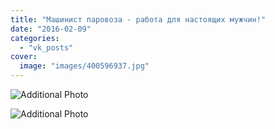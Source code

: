 ```yaml
---
title: "Машинист паровоза - работа для настоящих мужчин!"
date: "2016-02-09"
categories: 
  - "vk_posts"
cover:
  image: "images/400596937.jpg"
---
```


![Additional Photo](https://vodpop.ru/wp-content/uploads/2023/07/400596938.jpg)

![Additional Photo](https://vodpop.ru/wp-content/uploads/2023/07/400596939.jpg)
